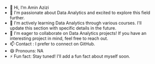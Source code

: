 - 👋 Hi, I’m Amin Azizi
- 👀 I'm passionate about Data Analytics and excited to explore this field further. 
- 🌱 I'm actively learning Data Analytics through various courses. I'll update this section with specific details in the future.
- 💞️ I'm eager to collaborate on Data Analytics projects!  If you have an interesting project in mind, feel free to reach out.
- 📫 Contact : I prefer to connect on GitHub.
- 😄 Pronouns: NA
- ⚡ Fun fact: Stay tuned! I'll add a fun fact about myself soon.

<!---
azizi8813/azizi8813 is a ✨ special ✨ repository because its `README.md` (this file) appears on your GitHub profile.
You can click the Preview link to take a look at your changes.
--->
